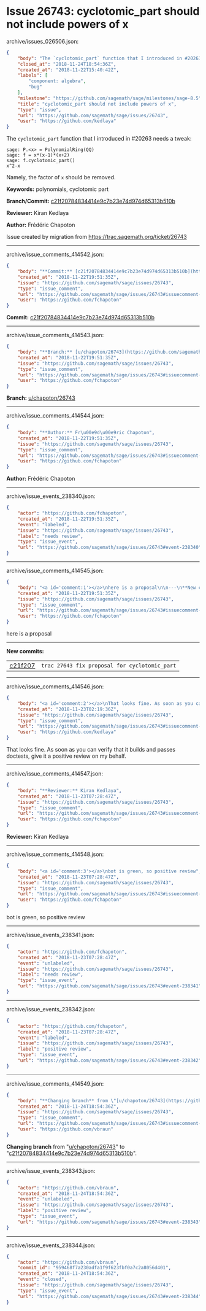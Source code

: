 # Issue 26743: cyclotomic_part should not include powers of x

archive/issues_026506.json:
```json
{
    "body": "The `cyclotomic_part` function that I introduced in #20263 needs a tweak:\n\n```\nsage: P.<x> = PolynomialRing(QQ)\nsage: f = x*(x-1)*(x+2)\nsage: f.cyclotomic_part()\nx^2-x\n```\nNamely, the factor of `x` should be removed.\n\n**Keywords:** polynomials, cyclotomic part\n\n**Branch/Commit:** [c21f20784834414e9c7b23e74d974d65313b510b](https://github.com/sagemath/sagetrac-mirror/commit/c21f20784834414e9c7b23e74d974d65313b510b)\n\n**Reviewer:** Kiran Kedlaya\n\n**Author:** Fr\u00e9d\u00e9ric Chapoton\n\nIssue created by migration from https://trac.sagemath.org/ticket/26743\n\n",
    "closed_at": "2018-11-24T18:54:36Z",
    "created_at": "2018-11-22T15:40:42Z",
    "labels": [
        "component: algebra",
        "bug"
    ],
    "milestone": "https://github.com/sagemath/sage/milestones/sage-8.5",
    "title": "cyclotomic_part should not include powers of x",
    "type": "issue",
    "url": "https://github.com/sagemath/sage/issues/26743",
    "user": "https://github.com/kedlaya"
}
```
The `cyclotomic_part` function that I introduced in #20263 needs a tweak:

```
sage: P.<x> = PolynomialRing(QQ)
sage: f = x*(x-1)*(x+2)
sage: f.cyclotomic_part()
x^2-x
```
Namely, the factor of `x` should be removed.

**Keywords:** polynomials, cyclotomic part

**Branch/Commit:** [c21f20784834414e9c7b23e74d974d65313b510b](https://github.com/sagemath/sagetrac-mirror/commit/c21f20784834414e9c7b23e74d974d65313b510b)

**Reviewer:** Kiran Kedlaya

**Author:** Frédéric Chapoton

Issue created by migration from https://trac.sagemath.org/ticket/26743





---

archive/issue_comments_414542.json:
```json
{
    "body": "**Commit:** [c21f20784834414e9c7b23e74d974d65313b510b](https://github.com/sagemath/sagetrac-mirror/commit/c21f20784834414e9c7b23e74d974d65313b510b)",
    "created_at": "2018-11-22T19:51:35Z",
    "issue": "https://github.com/sagemath/sage/issues/26743",
    "type": "issue_comment",
    "url": "https://github.com/sagemath/sage/issues/26743#issuecomment-414542",
    "user": "https://github.com/fchapoton"
}
```

**Commit:** [c21f20784834414e9c7b23e74d974d65313b510b](https://github.com/sagemath/sagetrac-mirror/commit/c21f20784834414e9c7b23e74d974d65313b510b)



---

archive/issue_comments_414543.json:
```json
{
    "body": "**Branch:** [u/chapoton/26743](https://github.com/sagemath/sagetrac-mirror/tree/u/chapoton/26743)",
    "created_at": "2018-11-22T19:51:35Z",
    "issue": "https://github.com/sagemath/sage/issues/26743",
    "type": "issue_comment",
    "url": "https://github.com/sagemath/sage/issues/26743#issuecomment-414543",
    "user": "https://github.com/fchapoton"
}
```

**Branch:** [u/chapoton/26743](https://github.com/sagemath/sagetrac-mirror/tree/u/chapoton/26743)



---

archive/issue_comments_414544.json:
```json
{
    "body": "**Author:** Fr\u00e9d\u00e9ric Chapoton",
    "created_at": "2018-11-22T19:51:35Z",
    "issue": "https://github.com/sagemath/sage/issues/26743",
    "type": "issue_comment",
    "url": "https://github.com/sagemath/sage/issues/26743#issuecomment-414544",
    "user": "https://github.com/fchapoton"
}
```

**Author:** Frédéric Chapoton



---

archive/issue_events_238340.json:
```json
{
    "actor": "https://github.com/fchapoton",
    "created_at": "2018-11-22T19:51:35Z",
    "event": "labeled",
    "issue": "https://github.com/sagemath/sage/issues/26743",
    "label": "needs review",
    "type": "issue_event",
    "url": "https://github.com/sagemath/sage/issues/26743#event-238340"
}
```



---

archive/issue_comments_414545.json:
```json
{
    "body": "<a id='comment:1'></a>\nhere is a proposal\n\n---\n**New commits:**\n<table><tr><td><a href=\"https://github.com/sagemath/sagetrac-mirror/commit/c21f20784834414e9c7b23e74d974d65313b510b\">c21f207</a></td><td><code>trac 27643 fix proposal for cyclotomic_part</code></td></tr></table>\n",
    "created_at": "2018-11-22T19:51:35Z",
    "issue": "https://github.com/sagemath/sage/issues/26743",
    "type": "issue_comment",
    "url": "https://github.com/sagemath/sage/issues/26743#issuecomment-414545",
    "user": "https://github.com/fchapoton"
}
```

<a id='comment:1'></a>
here is a proposal

---
**New commits:**
<table><tr><td><a href="https://github.com/sagemath/sagetrac-mirror/commit/c21f20784834414e9c7b23e74d974d65313b510b">c21f207</a></td><td><code>trac 27643 fix proposal for cyclotomic_part</code></td></tr></table>




---

archive/issue_comments_414546.json:
```json
{
    "body": "<a id='comment:2'></a>\nThat looks fine. As soon as you can verify that it builds and passes doctests, give it a positive review on my behalf.",
    "created_at": "2018-11-23T02:19:36Z",
    "issue": "https://github.com/sagemath/sage/issues/26743",
    "type": "issue_comment",
    "url": "https://github.com/sagemath/sage/issues/26743#issuecomment-414546",
    "user": "https://github.com/kedlaya"
}
```

<a id='comment:2'></a>
That looks fine. As soon as you can verify that it builds and passes doctests, give it a positive review on my behalf.



---

archive/issue_comments_414547.json:
```json
{
    "body": "**Reviewer:** Kiran Kedlaya",
    "created_at": "2018-11-23T07:28:47Z",
    "issue": "https://github.com/sagemath/sage/issues/26743",
    "type": "issue_comment",
    "url": "https://github.com/sagemath/sage/issues/26743#issuecomment-414547",
    "user": "https://github.com/fchapoton"
}
```

**Reviewer:** Kiran Kedlaya



---

archive/issue_comments_414548.json:
```json
{
    "body": "<a id='comment:3'></a>\nbot is green, so positive review",
    "created_at": "2018-11-23T07:28:47Z",
    "issue": "https://github.com/sagemath/sage/issues/26743",
    "type": "issue_comment",
    "url": "https://github.com/sagemath/sage/issues/26743#issuecomment-414548",
    "user": "https://github.com/fchapoton"
}
```

<a id='comment:3'></a>
bot is green, so positive review



---

archive/issue_events_238341.json:
```json
{
    "actor": "https://github.com/fchapoton",
    "created_at": "2018-11-23T07:28:47Z",
    "event": "unlabeled",
    "issue": "https://github.com/sagemath/sage/issues/26743",
    "label": "needs review",
    "type": "issue_event",
    "url": "https://github.com/sagemath/sage/issues/26743#event-238341"
}
```



---

archive/issue_events_238342.json:
```json
{
    "actor": "https://github.com/fchapoton",
    "created_at": "2018-11-23T07:28:47Z",
    "event": "labeled",
    "issue": "https://github.com/sagemath/sage/issues/26743",
    "label": "positive review",
    "type": "issue_event",
    "url": "https://github.com/sagemath/sage/issues/26743#event-238342"
}
```



---

archive/issue_comments_414549.json:
```json
{
    "body": "**Changing branch** from \"[u/chapoton/26743](https://github.com/sagemath/sagetrac-mirror/tree/u/chapoton/26743)\" to \"[c21f20784834414e9c7b23e74d974d65313b510b](https://github.com/sagemath/sagetrac-mirror/commit/c21f20784834414e9c7b23e74d974d65313b510b)\".",
    "created_at": "2018-11-24T18:54:36Z",
    "issue": "https://github.com/sagemath/sage/issues/26743",
    "type": "issue_comment",
    "url": "https://github.com/sagemath/sage/issues/26743#issuecomment-414549",
    "user": "https://github.com/vbraun"
}
```

**Changing branch** from "[u/chapoton/26743](https://github.com/sagemath/sagetrac-mirror/tree/u/chapoton/26743)" to "[c21f20784834414e9c7b23e74d974d65313b510b](https://github.com/sagemath/sagetrac-mirror/commit/c21f20784834414e9c7b23e74d974d65313b510b)".



---

archive/issue_events_238343.json:
```json
{
    "actor": "https://github.com/vbraun",
    "created_at": "2018-11-24T18:54:36Z",
    "event": "unlabeled",
    "issue": "https://github.com/sagemath/sage/issues/26743",
    "label": "positive review",
    "type": "issue_event",
    "url": "https://github.com/sagemath/sage/issues/26743#event-238343"
}
```



---

archive/issue_events_238344.json:
```json
{
    "actor": "https://github.com/vbraun",
    "commit_id": "959468f7a230adfa1f9f623fbf0a7c2a8056d401",
    "created_at": "2018-11-24T18:54:36Z",
    "event": "closed",
    "issue": "https://github.com/sagemath/sage/issues/26743",
    "type": "issue_event",
    "url": "https://github.com/sagemath/sage/issues/26743#event-238344"
}
```
